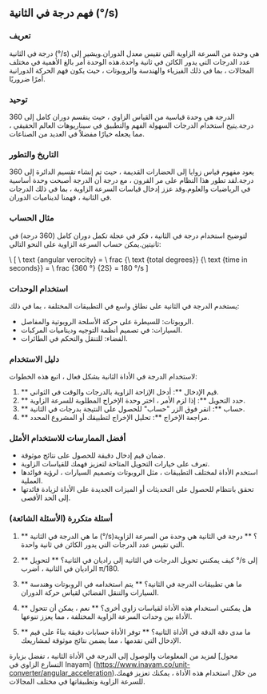## فهم درجة في الثانية (°/s)

### تعريف
درجة في الثانية (°/s) هي وحدة من السرعة الزاوية التي تقيس معدل الدوران.ويشير إلى عدد الدرجات التي يدور الكائن في ثانية واحدة.هذه الوحدة أمر بالغ الأهمية في مختلف المجالات ، بما في ذلك الفيزياء والهندسة والروبوتات ، حيث يكون فهم الحركة الدورانية أمرًا ضروريًا.

### توحيد
الدرجة هي وحدة قياسية من القياس الزاوي ، حيث ينقسم دوران كامل إلى 360 درجة.يتيح استخدام الدرجات السهولة الفهم والتطبيق في سيناريوهات العالم الحقيقي ، مما يجعله خيارًا مفضلاً في العديد من الصناعات.

### التاريخ والتطور
يعود مفهوم قياس زوايا إلى الحضارات القديمة ، حيث تم إنشاء تقسيم الدائرة إلى 360 درجة.لقد تطور هذا النظام على مر القرون ، مع درجة أن الدرجة أصبحت وحدة أساسية في الرياضيات والعلوم.وقد عزز إدخال قياسات السرعة الزاوية ، بما في ذلك الدرجات في الثانية ، فهمنا لديناميات الدوران.

### مثال الحساب
لتوضيح استخدام درجة في الثانية ، فكر في عجلة تكمل دوران كامل (360 درجة) في ثانيتين.يمكن حساب السرعة الزاوية على النحو التالي:

\ [
\ text {angular verocity} = \ frac {\ text {total degrees}} {\ text {time in seconds}} = \ frac {360 °} {2S} = 180 °/s
\]

### استخدام الوحدات
يستخدم الدرجة في الثانية على نطاق واسع في التطبيقات المختلفة ، بما في ذلك:
- الروبوتات: للسيطرة على حركة الأسلحة الروبوتية والمفاصل.
- السيارات: في تصميم أنظمة التوجيه وديناميات المركبات.
- الفضاء: للتنقل والتحكم في الطائرات.

### دليل الاستخدام
لاستخدام الدرجة في الأداة الثانية بشكل فعال ، اتبع هذه الخطوات:
1. ** قيم الإدخال **: أدخل الإزاحة الزاوية بالدرجات والوقت في الثواني.
2. ** حدد التحويل **: إذا لزم الأمر ، اختر وحدة الإخراج المطلوبة للسرعة الزاوية.
3. ** حساب **: انقر فوق الزر "حساب" للحصول على النتيجة بدرجات في الثانية.
4. ** مراجعة الإخراج **: تحليل الإخراج لتطبيقك أو المشروع المحدد.

### أفضل الممارسات للاستخدام الأمثل
- ضمان قيم إدخال دقيقة للحصول على نتائج موثوقة.
- تعرف على خيارات التحويل المتاحة لتعزيز فهمك للقياسات الزاوية.
- استخدم الأداة لمختلف التطبيقات ، مثل الروبوتات وتصميم السيارات ، لرؤية فوائدها العملية.
- تحقق بانتظام للحصول على التحديثات أو الميزات الجديدة على الأداة لزيادة فائدتها إلى الحد الأقصى.

### أسئلة متكررة (الأسئلة الشائعة)

1. ** ما هي الدرجة في الثانية (°/s)؟ **
درجة في الثانية هي وحدة من السرعة الزاوية التي تقيس عدد الدرجات التي يدور الكائن في ثانية واحدة.

2. ** كيف يمكنني تحويل الدرجات في الثانية إلى راديان في الثانية؟ **
لتحويل °/s إلى الراديان في الثانية ، اضرب π/180.

3. ** ما هي تطبيقات الدرجة في الثانية؟ **
يتم استخدامه في الروبوتات وهندسة السيارات والتنقل الفضائي لقياس حركة الدوران.

4. ** هل يمكنني استخدام هذه الأداة لقياسات زاوي أخرى؟ **
نعم ، يمكن أن تتحول الأداة بين وحدات السرعة الزاوية المختلفة ، مما يعزز تنوعها.

5. ** ما مدى دقة الدقة في الأداة الثانية؟ **
توفر الأداة حسابات دقيقة بناءً على قيم الإدخال التي تقدمها ، مما يضمن نتائج موثوقة لمشاريعك.

لمزيد من المعلومات والوصول إلى الدرجة في الأداة الثانية ، تفضل بزيارة [محول التسارع الزاوي في Inayam] (https://www.inayam.co/unit-converter/angular_acceleration).من خلال استخدام هذه الأداة ، يمكنك تعزيز فهمك للسرعة الزاوية وتطبيقاتها في مختلف المجالات.